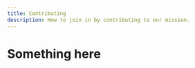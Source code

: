 ```yaml
---
title: Contributing
description: How to join in by contributing to our mission.
---
```


# Something here